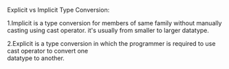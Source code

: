 Explicit vs Implicit Type Conversion:

1.Implicit is a type conversion for members of same family without manually casting using cast operator.
    it's usually from smaller to larger datatype.

2.Explicit is a type conversion in which the programmer is required to use cast operator to convert one   
    datatype to another.


